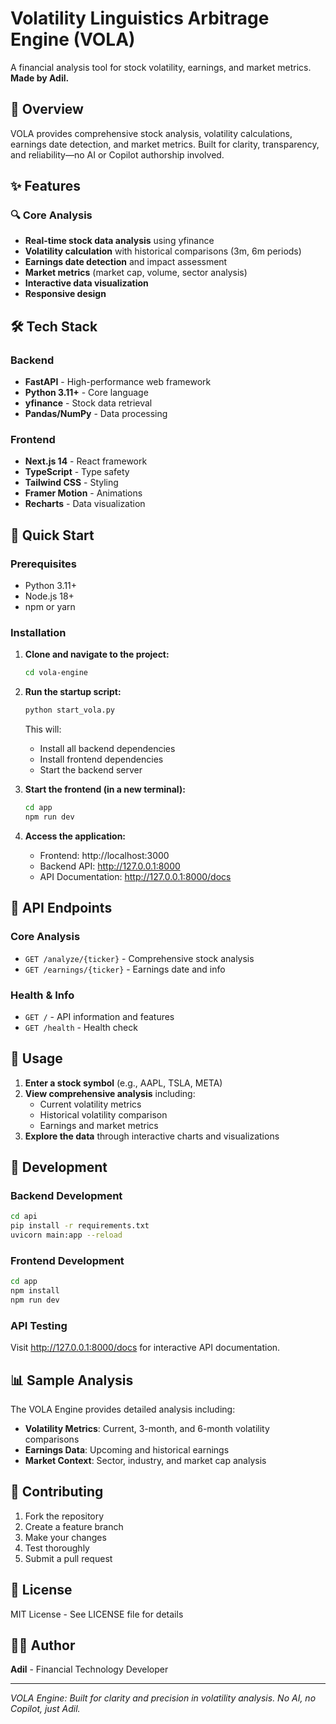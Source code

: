 # Volatility Linguistics Arbitrage Engine (VOLA)

A financial analysis tool for stock volatility, earnings, and market metrics. **Made by Adil.**

## 🎯 Overview

VOLA provides comprehensive stock analysis, volatility calculations, earnings date detection, and market metrics. Built for clarity, transparency, and reliability—no AI or Copilot authorship involved.

## ✨ Features

### 🔍 **Core Analysis**
- **Real-time stock data analysis** using yfinance
- **Volatility calculation** with historical comparisons (3m, 6m periods)
- **Earnings date detection** and impact assessment
- **Market metrics** (market cap, volume, sector analysis)
- **Interactive data visualization**
- **Responsive design**

## 🛠️ Tech Stack

### Backend
- **FastAPI** - High-performance web framework
- **Python 3.11+** - Core language
- **yfinance** - Stock data retrieval
- **Pandas/NumPy** - Data processing

### Frontend
- **Next.js 14** - React framework
- **TypeScript** - Type safety
- **Tailwind CSS** - Styling
- **Framer Motion** - Animations
- **Recharts** - Data visualization

## 🚀 Quick Start

### Prerequisites
- Python 3.11+
- Node.js 18+
- npm or yarn

### Installation

1. **Clone and navigate to the project:**
   ```bash
   cd vola-engine
   ```

2. **Run the startup script:**
   ```bash
   python start_vola.py
   ```
   This will:
   - Install all backend dependencies
   - Install frontend dependencies
   - Start the backend server

3. **Start the frontend (in a new terminal):**
   ```bash
   cd app
   npm run dev
   ```

4. **Access the application:**
   - Frontend: http://localhost:3000
   - Backend API: http://127.0.0.1:8000
   - API Documentation: http://127.0.0.1:8000/docs

## 📡 API Endpoints

### Core Analysis
- `GET /analyze/{ticker}` - Comprehensive stock analysis
- `GET /earnings/{ticker}` - Earnings date and info

### Health & Info
- `GET /` - API information and features
- `GET /health` - Health check

## 🎨 Usage

1. **Enter a stock symbol** (e.g., AAPL, TSLA, META)
2. **View comprehensive analysis** including:
   - Current volatility metrics
   - Historical volatility comparison
   - Earnings and market metrics
3. **Explore the data** through interactive charts and visualizations

## 🔧 Development

### Backend Development
```bash
cd api
pip install -r requirements.txt
uvicorn main:app --reload
```

### Frontend Development
```bash
cd app
npm install
npm run dev
```

### API Testing
Visit http://127.0.0.1:8000/docs for interactive API documentation.

## 📊 Sample Analysis

The VOLA Engine provides detailed analysis including:
- **Volatility Metrics**: Current, 3-month, and 6-month volatility comparisons
- **Earnings Data**: Upcoming and historical earnings
- **Market Context**: Sector, industry, and market cap analysis

## 🤝 Contributing

1. Fork the repository
2. Create a feature branch
3. Make your changes
4. Test thoroughly
5. Submit a pull request

## 📄 License

MIT License - See LICENSE file for details

## 👨‍💻 Author

**Adil** - Financial Technology Developer

---

*VOLA Engine: Built for clarity and precision in volatility analysis. No AI, no Copilot, just Adil.* 